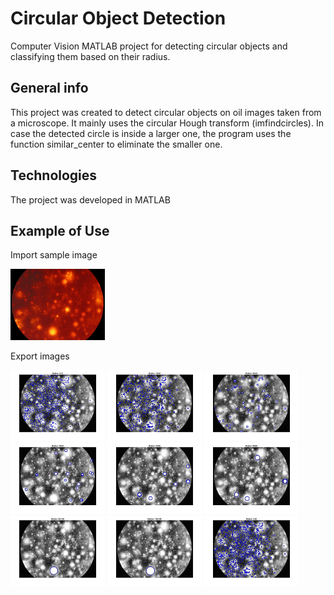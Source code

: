 # Circular Object Detection
Computer Vision MATLAB project for detecting circular objects and classifying them based on their radius.

## General info
This project was created to detect circular objects on oil images taken from a microscope. It mainly uses the circular Hough transform (imfindcircles).
In case the detected circle is inside a larger one, the program uses the function similar_center to eliminate the smaller one.

## Technologies
The project was developed in MATLAB

## Example of Use
Import sample image
<p>
<img src="https://github.com/ikaratsoris/circular-object-detection/blob/main/sample/bags_008.jpg" width="30%">
<p>
Export images
<p>
<img src="https://github.com/ikaratsoris/circular-object-detection/blob/main/sample/01.bmp" width="30%">
<img src="https://github.com/ikaratsoris/circular-object-detection/blob/main/sample/02.bmp" width="30%">
<img src="https://github.com/ikaratsoris/circular-object-detection/blob/main/sample/03.bmp" width="30%">
<img src="https://github.com/ikaratsoris/circular-object-detection/blob/main/sample/04.bmp" width="30%">
<img src="https://github.com/ikaratsoris/circular-object-detection/blob/main/sample/05.bmp" width="30%">
<img src="https://github.com/ikaratsoris/circular-object-detection/blob/main/sample/06.bmp" width="30%">
<img src="https://github.com/ikaratsoris/circular-object-detection/blob/main/sample/07.bmp" width="30%">
<img src="https://github.com/ikaratsoris/circular-object-detection/blob/main/sample/08.bmp" width="30%">
<img src="https://github.com/ikaratsoris/circular-object-detection/blob/main/sample/09.bmp" width="30%">
